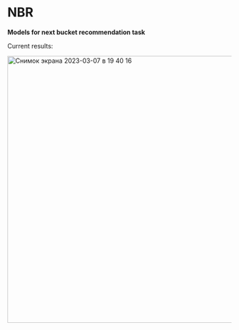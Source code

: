 # NBR
**Models for next bucket recommendation task**

Current results:

<img width="599" alt="Снимок экрана 2023-03-07 в 19 40 16" src="https://user-images.githubusercontent.com/59620756/223489155-ea39bfa2-0ab0-4bdd-8423-bed0e4a33fda.png">

